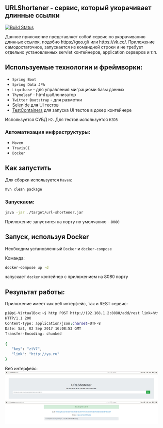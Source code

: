 ## URLShortener - сервис, который укорачивает длинные ссылки 
[![Build Status](https://github.com/eaxdev/URLShortener/workflows/build/badge.svg)](https://github.com/eaxdev/URLShortener/actions)

Данное приложение представляет собой сервис по укорачиванию длинных ссылок, подобно https://goo.gl/ или https://vk.cc/. 
Приложение самодостаточное, запускается из командной строки и не требует отдельно установленных servlet контейнеров, application серверов и т.п. 

## Используемые технологии и фреймворки:

* `Spring Boot`
* `Spring Data JPA`
* `Liquibase` - для управления миграциями базы данных
* `Thymeleaf` - html шаблонизатор
* `Twitter Bootstrap` - для разметки
* [Selenide](https://github.com/selenide/selenide) для UI тестов
* [TestContainers](https://github.com/testcontainers/testcontainers-java/) для запуска UI тестов в докер контейнере

Используется СУБД `H2`. Для тестов используется `H2DB`

### Автоматизация инфраструктуры:
  * `Maven`
  * `TravisCI`
  * `Docker`
  
  ## Как запустить
  
  Для сборки используется `Maven`:
  
  ```sh
  mvn clean package
  ```
  ### Запускаем:
  ```sh
  java -jar ./target/url-shortener.jar
  ```
 Приложение запустится на порту по умолчанию - `8080`
 
 ## Запуск, используя Docker
  
  Необходим установленный `Docker` и `docker-compose`
  
  Команда: 
  
  ```sh
  docker-compose up -d 
  ```
  запускает `docker` контейнер с приложением на 8080 порту
  
  ## Результат работы:
  
  Приложение имеет как веб интерфейс, так и REST сервис:
  
  ```sh
 pi@pi-VirtualBox:~$ http POST http://192.168.1.2:8080/add/rest link=http://ya.ru
 HTTP/1.1 200 
 Content-Type: application/json;charset=UTF-8
 Date: Sat, 02 Sep 2017 16:08:53 GMT
 Transfer-Encoding: chunked
 
 {
     "key": "ztV7", 
     "link": "http://ya.ru"
 }

  
  ```
  
 Веб интерфейс:
 ![Alt text](home.JPG?raw=true)
 ![Alt text](added.JPG?raw=true)
